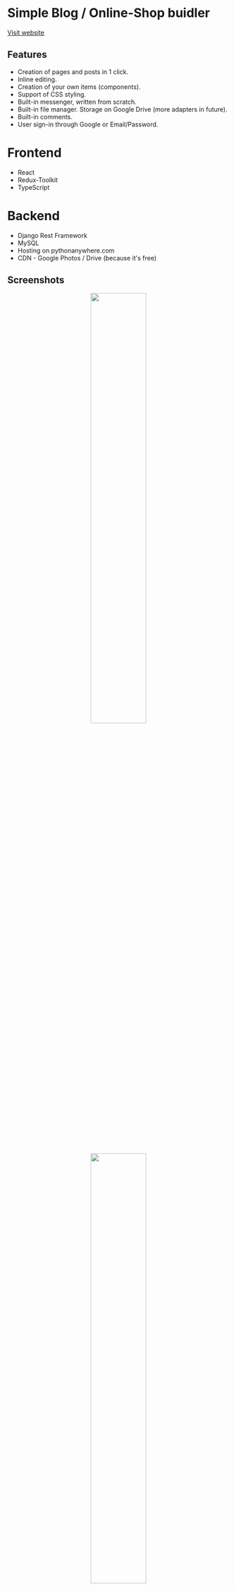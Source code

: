 # Simple Blog / Online-Shop buidler

[Visit website](https://www.mymountmt.ru/main/)

## Features

+ Creation of pages and posts in 1 click.
+ Inline editing.
+ Creation of your own items (components).
+ Support of CSS styling.
+ Built-in messenger, written from scratch.
+ Built-in file manager. Storage on Google Drive (more adapters in future).
+ Built-in comments.
+ User sign-in through Google or Email/Password.

# Frontend
+ React 
+ Redux-Toolkit
+ TypeScript  

# Backend
+ Django Rest Framework
+ MySQL
+ Hosting on pythonanywhere.com
+ CDN - Google Photos / Drive (because it's free)

## Screenshots
<p float="left" align="middle">
  <img src="https://raw.githubusercontent.com/dialoss/MyMountMT/master/public/preview/preview.png" width=50%>
<img src="https://raw.githubusercontent.com/dialoss/MyMountMT/master/preview.png" width=50%>
</p>


# Technical Details

Feature-Sliced design

All content is splitted in items, that forms entire page. Each item has it's own type: Image, Video, TextField, 3D Model, File, Button, Subcription etc. And custom items, that could be easily embeded in site, for example: Intro, Tabs, Carousel.

Custom reusable UI components:
+ Modal
+ Alert
+ Tree structures (accordion)
+ Form builder
